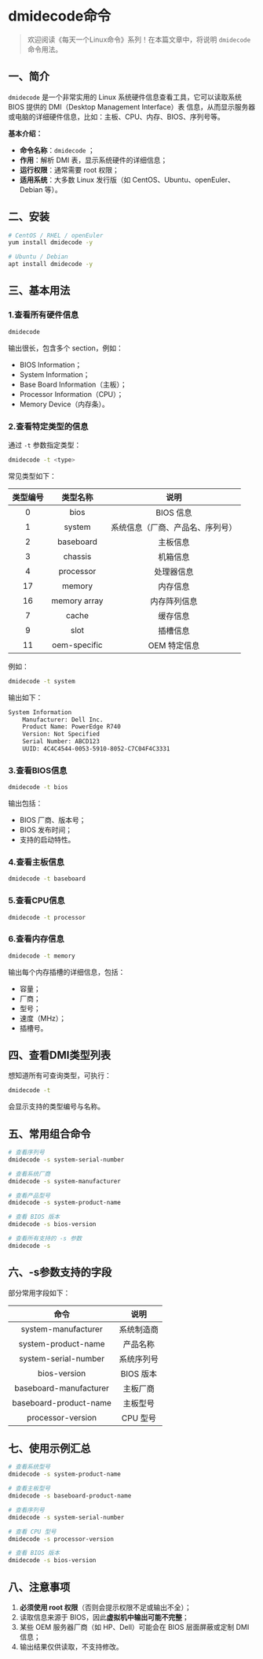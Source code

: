 # dmidecode命令



> 欢迎阅读《每天一个Linux命令》系列！在本篇文章中，将说明 `dmidecode` 命令用法。

## 一、简介

`dmidecode` 是一个非常实用的 Linux 系统硬件信息查看工具，它可以读取系统 BIOS 提供的 DMI（Desktop Management Interface）表 信息，从而显示服务器或电脑的详细硬件信息，比如：主板、CPU、内存、BIOS、序列号等。

**基本介绍：**

- **命令名称**：`dmidecode` ；
- **作用**：解析 DMI 表，显示系统硬件的详细信息；
- **运行权限**：通常需要 root 权限；
- **适用系统**：大多数 Linux 发行版（如 CentOS、Ubuntu、openEuler、Debian 等）。



## 二、安装

```bash
# CentOS / RHEL / openEuler
yum install dmidecode -y

# Ubuntu / Debian
apt install dmidecode -y
```



## 三、基本用法

### 1.查看所有硬件信息

```bash
dmidecode
```

输出很长，包含多个 section，例如：

- BIOS Information；
- System Information；
- Base Board Information（主板）；
- Processor Information（CPU）；
- Memory Device（内存条）。

### 2.查看特定类型的信息

通过 `-t` 参数指定类型：

```bash
dmidecode -t <type>
```

常见类型如下：

| 类型编号 |   类型名称   |               说明               |
| :------: | :----------: | :------------------------------: |
|    0     |     bios     |            BIOS 信息             |
|    1     |    system    | 系统信息（厂商、产品名、序列号） |
|    2     |  baseboard   |             主板信息             |
|    3     |   chassis    |             机箱信息             |
|    4     |  processor   |            处理器信息            |
|    17    |    memory    |             内存信息             |
|    16    | memory array |           内存阵列信息           |
|    7     |    cache     |             缓存信息             |
|    9     |     slot     |             插槽信息             |
|    11    | oem-specific |           OEM 特定信息           |

例如：

```bash
dmidecode -t system
```

输出如下：

```bash
System Information
    Manufacturer: Dell Inc.
    Product Name: PowerEdge R740
    Version: Not Specified
    Serial Number: ABCD123
    UUID: 4C4C4544-0053-5910-8052-C7C04F4C3331
```

### 3.查看BIOS信息

```bash
dmidecode -t bios
```

输出包括：

- BIOS 厂商、版本号；
- BIOS 发布时间；
- 支持的启动特性。

### 4.查看主板信息

```bash
dmidecode -t baseboard
```

### 5.查看CPU信息

```bash
dmidecode -t processor
```

### 6.查看内存信息

```bash
dmidecode -t memory
```

输出每个内存插槽的详细信息，包括：

- 容量；
- 厂商；
- 型号；
- 速度（MHz）；
- 插槽号。



## 四、查看DMI类型列表

想知道所有可查询类型，可执行：

```bash
dmidecode -t
```

会显示支持的类型编号与名称。



## 五、常用组合命令

```bash
# 查看序列号
dmidecode -s system-serial-number

# 查看系统厂商
dmidecode -s system-manufacturer

# 查看产品型号
dmidecode -s system-product-name

# 查看 BIOS 版本
dmidecode -s bios-version

# 查看所有支持的 -s 参数
dmidecode -s
```



## 六、-s参数支持的字段

部分常用字段如下：

|          命令          |    说明    |
| :--------------------: | :--------: |
|  system-manufacturer   | 系统制造商 |
|  system-product-name   |  产品名称  |
|  system-serial-number  | 系统序列号 |
|      bios-version      | BIOS 版本  |
| baseboard-manufacturer |  主板厂商  |
| baseboard-product-name |  主板型号  |
|   processor-version    |  CPU 型号  |



## 七、使用示例汇总

```bash
# 查看系统型号
dmidecode -s system-product-name

# 查看主板型号
dmidecode -s baseboard-product-name

# 查看序列号
dmidecode -s system-serial-number

# 查看 CPU 型号
dmidecode -s processor-version

# 查看 BIOS 版本
dmidecode -s bios-version
```



## 八、注意事项

1. **必须使用 root 权限**（否则会提示权限不足或输出不全）；
2. 读取信息来源于 BIOS，因此**虚拟机中输出可能不完整**；
3. 某些 OEM 服务器厂商（如 HP、Dell）可能会在 BIOS 层面屏蔽或定制 DMI 信息；
4. 输出结果仅供读取，不支持修改。
